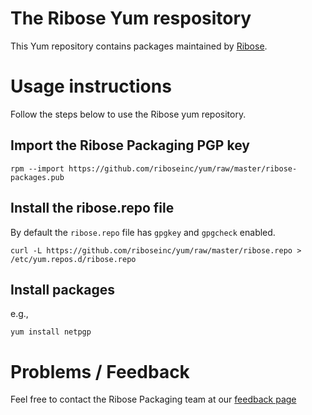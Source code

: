# The Ribose Yum respository

This Yum repository contains packages maintained by
[Ribose](https://www.ribose.com).


# Usage instructions

Follow the steps below to use the Ribose yum repository.

## Import the Ribose Packaging PGP key

```
rpm --import https://github.com/riboseinc/yum/raw/master/ribose-packages.pub
```

## Install the ribose.repo file

By default the `ribose.repo` file has `gpgkey` and `gpgcheck` enabled.

```
curl -L https://github.com/riboseinc/yum/raw/master/ribose.repo > /etc/yum.repos.d/ribose.repo
```

## Install packages

e.g.,

```
yum install netpgp
```

# Problems / Feedback

Feel free to contact the Ribose Packaging team at our [feedback
page](https://www.ribose.com/feedback)
